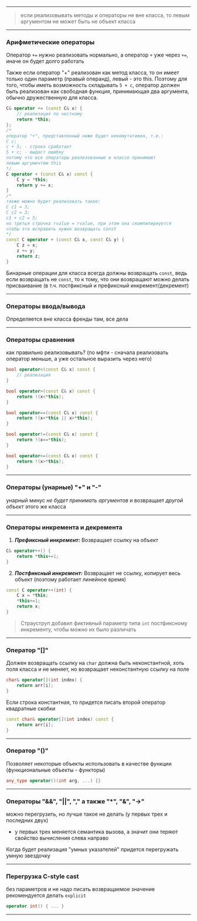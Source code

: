 ___
>если реализовывать методы и операторы не вне класса, то левым аргументом не может быть не объект класса

---

### Арифметические операторы

Оператор `+=` нужно реализовать нормально, а оператор `+` уже через `+=`, иначе он будет долго работать 

Также если оператор "+" реализован как метод класса, то он имеет только один параметр (правый операнд), левый - это this. Поэтому для того, чтобы иметь возможность складывать `5 + c`, оператор должен быть реализован как свободная функция, принимающая два аргумента, обычно дружественную для класса.

```cpp
C& operator += (const C& x) { 
	// реализация по честному
	return *this; 
};
/*
оператор "+", представленный ниже будет некомутативен, т.е.:
C c;
c + 5; - строка сработает
5 + c; - выдаст ошибку
потому что все операторы реализованные в классе принимают 
левым аргументом this
*/ 
C operator + (const C& x) const {
	C y = *this;
	return y += x;
}
/*
также можно будет реализовать такое:
C c1 = 3;
C c2 = 3;
c1 + c2 = 5;
но третья строчка rvalue = rvalue, при этом она скомпилириуется
чтобы это исправить нужно возвращать const
*/
const C operator + (const C& x, const C& y) {
	C z = x;
	z += y;
	return z;
}
```

Бинарные операции для класса всегда должны возвращать `const`, ведь если возвращать не `const`, то к тому, что они возвращают можно делать присваивание (в т.ч. постфиксный и префиксный инкремент/декремент)

 ---
### Операторы ввода/вывода

Определяется вне класса
френды там, все дела

---

### Операторы сравнения

как правильно реализовывать? (по мфти -  сначала реализовать оператор меньше, а уже остальное выразить через него)

```cpp
bool operator<(const C& x) const {
	// реализация
}

bool operator>(const C& x) const {
	return !(x<*this);
}

bool operator==(const C& x) const {
	return !(x<*this || x>*this);
}

bool operator!=(const C& x) const {
	return !(x==*this);
}

bool operator<=(const C& x) const {
	return !(x>*this);
}
```

---

### Операторы (унарные) "+" и "-"

унарный минус *не будет принимать аргументов* и возвращает *другой объект* этого же класса

---

### Операторы инкремента и декремента

1) ***Префиксный инкремент:***
Возвращает ссылку на объект
```cpp
C& operator++() {
	return *this+=1;
}
```

2) ***Постфиксный инкремент:***
Возвращает не ссылку, копирует весь объект (поэтому работает линейное время)
```cpp
const C operator++(int) {
	C x = *this;
	*this+=1;
	return x;
}
```

> Страуструп добавил фиктивный параметр типа `int` постфиксному инкременту, чтобы можно их было различать

---

### Оператор "\[\]"

Должен возвращать ссылку на `char`
должна быть неконстантной, хоть поля класса и не меняет, но возвращает неконстантную ссылку на поле

```cpp
char& operator[](int index) {
	return arr[i];
}
```

Если строка константная, то придется писать второй оператор квадратные скобки

```cpp
const char& operator[](int index) const {
	return arr[i];
}
```

---

### Оператор "()"

Позволяет некоторые объекты использовать в качестве функции (функциональные объекты - функторы)

```cpp
any_type operator()(int arg, ...) {}
```

---

### Операторы "&&", "||", "," а также "\*", "&", "->"

можно перегрузить, но лучше такое не делать (у первых трех и последних двух)
- у первых трех меняется семантика вызова, а значит они теряют свойство вычисления слева направо

Когда будет реализация "умных указателей" придется перегружать умную звездочку

---

### Перегрузка C-style cast

без параметров и не надо писать возвращаемое значение
рекомендуется делать `explicit`

```cpp
operator int() { ... }
```

---
